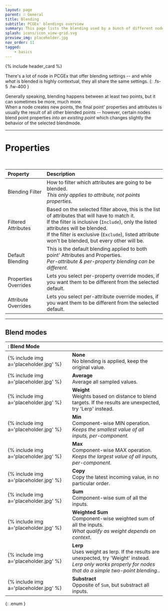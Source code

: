 ```yaml
---
layout: page
parent: ∷ General
title: Blending
subtitle: PCGEx' blendings overview
summary: This page lists the blending used by a bunch of different nodes.
splash: icons/icon_view-grid.svg
preview_img: placeholder.jpg
nav_order: 11
tagged:
    - basics
---
```


{% include header_card %}

There's a lot of node in PCGEx that offer blending settings -- and while *what* is blended is highly contextual, they all share the same settings. 
{: .fs-5 .fw-400 } 

Generally speaking, blending happens between at least two points, but it can sometimes be more, much more.  
When a node creates new points, the final point' properties and attributes is usually the result of all other blended points -- however, certain nodes blend point properties *into an existing point* which changes slightly the behavior of the selected blendmode.  

---
# Properties
<br>

| Property       | Description          |
|:-------------|:------------------|
| Blending Filter           | How to filter which attributes are going to be blended.<br>*This only applies to attribute, not points properties*. |
| Filtered Attributes           | Based on the selected filter above, this is the list of attributes that will have to match it.<br>If the filter is inclusive (`Include`), only the listed attributes will be blended.<br>If the filter is exclusive (`Exclude`), listed attribute won't be blended, but every other will be. |
| Default Blending           | This is the default blending applied to both point' Attributes and Properties.<br>*Per-attribute & per-property blending can be different.* |
| Properties Overrides           | Lets you select per-property override modes, if you want them to be different from the selected default. |
| Attribute Overrides           | Lets you select per-attribute override modes, if you want them to be different from the selected default. |

---
## Blend modes

|: Blend Mode    ||
|:-------------|:------------------|
| {% include img a='placeholder.jpg' %}           | **None**<br>No blending is applied, keep the original value. |
| {% include img a='placeholder.jpg' %}           | **Average**<br>Average all sampled values. |
| {% include img a='placeholder.jpg' %}           | **Weight**<br>Weights based on distance to blend targets. If the results are unexpected, try 'Lerp' instead. |
| {% include img a='placeholder.jpg' %}           | **Min**<br>Component-wise MIN operation.<br>*Keeps the smallest value of all inputs, per-component.* |
| {% include img a='placeholder.jpg' %}           | **Max**<br>Component-wise MAX operation.<br>*Keeps the largest value of all inputs, per-component.* |
| {% include img a='placeholder.jpg' %}           | **Copy**<br>Copy the latest incoming value, in no particular order. |
| {% include img a='placeholder.jpg' %}           | **Sum**<br>Component-wise sum of all the inputs. |
| {% include img a='placeholder.jpg' %}           | **Weighted Sum**<br>Component-wise weighted sum of all the inputs.<br>*What qualify as weight depends on context*. |
| {% include img a='placeholder.jpg' %}           | **Lerp**<br>Uses weight as lerp. If the results are unexpected, try 'Weight' instead.<br>*Lerp only works properly for nodes that do a simple two-point blending.*. |
| {% include img a='placeholder.jpg' %}           | **Substract**<br>Opposite of `Sum`, but substract all inputs. |
{: .enum }
